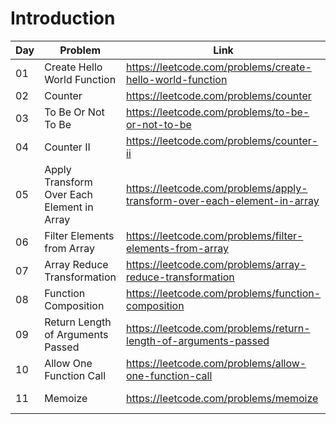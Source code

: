 # Introduction

| Day | Problem                                    | Link                                                                     | Topic                       |
| --- | ------------------------------------------ | ------------------------------------------------------------------------ | --------------------------- |
| 01  | Create Hello World Function                | https://leetcode.com/problems/create-hello-world-function                | Closure                     |
| 02  | Counter                                    | https://leetcode.com/problems/counter                                    | Closure                     |
| 03  | To Be Or Not To Be                         | https://leetcode.com/problems/to-be-or-not-to-be                         | Closure                     |
| 04  | Counter II                                 | https://leetcode.com/problems/counter-ii                                 | Closure                     |
| 05  | Apply Transform Over Each Element in Array | https://leetcode.com/problems/apply-transform-over-each-element-in-array | Basic Array Transformations |
| 06  | Filter Elements from Array                 | https://leetcode.com/problems/filter-elements-from-array                 | Basic Array Transformations |
| 07  | Array Reduce Transformation                | https://leetcode.com/problems/array-reduce-transformation                | Basic Array Transformations |
| 08  | Function Composition                       | https://leetcode.com/problems/function-composition                       | Function Transformations    |
| 09  | Return Length of Arguments Passed          | https://leetcode.com/problems/return-length-of-arguments-passed          | Function Transformations    |
| 10  | Allow One Function Call                    | https://leetcode.com/problems/allow-one-function-call                    | Function Transformations    |
| 11  | Memoize                                    | https://leetcode.com/problems/memoize                                    | Function Transformations    |
